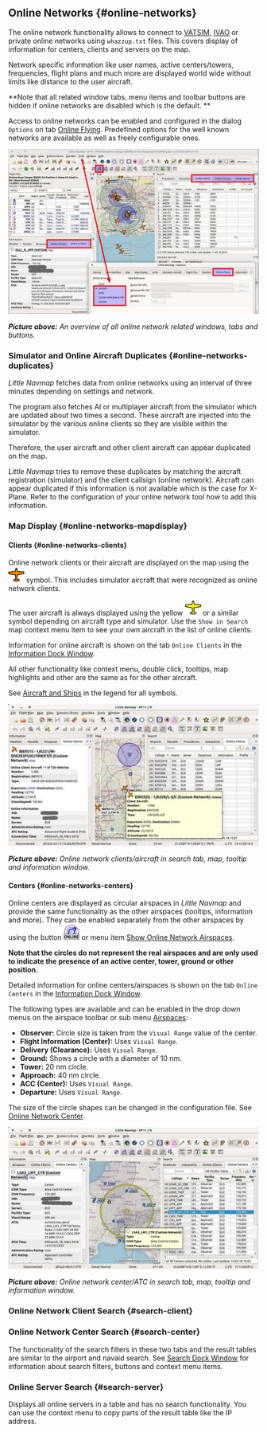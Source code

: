 ## Online Networks {#online-networks}

The online network functionality allows to connect to [VATSIM](https://www.vatsim.net), [IVAO](https://ivao.aero) or private online networks using `whazzup.txt` files. This covers display of information for centers, clients and servers on the map.

Network specific information like user names, active centers/towers, frequencies, flight plans and much more are displayed world wide without limits like distance to the user aircraft.

**Note that all related window tabs, menu items and toolbar buttons are hidden if online networks are disabled which is the default. **

Access to online networks can be enabled and configured in the dialog `Options` on tab [Online Flying](OPTIONS.md#online-flying). Predefined options for the well known networks are available as well as freely configurable ones.

![Overview of Online Network Functions](../images/online_overview.jpg "Overview of Online Network Functions")

_**Picture above:** An overview of all online network related windows, tabs and buttons._

### Simulator and Online Aircraft Duplicates {#online-networks-duplicates}

_Little Navmap_ fetches data from online networks using an interval of three minutes depending on settings and network.

The program also fetches AI or multiplayer aircraft from the simulator which are updated about two times a second. These aircraft are injected into the simulator by the various online clients so they are visible within the simulator.

Therefore, the user aircraft and other client aircraft can appear duplicated on the map.

_Little Navmap_ tries to remove these duplicates by matching the aircraft registration \(simulator\) and the client callsign \(online network\). Aircraft can appear duplicated if this information is not available which is the case for X-Plane. Refer to the configuration of your online network tool how to add this information.

### Map Display {#online-networks-mapdisplay}

#### Clients {#online-networks-clients}

Online network clients or their aircraft are displayed on the map using the ![Online in Flight](../images/icons/aircraft_online.png) symbol. This includes simulator aircraft that were recognized as online network clients.

The user aircraft is always displayed using the yellow ![Small GA](../images/icons/aircraft_small_user.png)  or a similar symbol depending on aircraft type and simulator. Use the `Show in Search` map context menu item to see your own aircraft in the list of online clients.

Information for online aircraft is shown on the tab `Online Clients` in the [Information Dock Window](INFO.md).

All other functionality like context menu, double click, tooltips, map highlights and other are the same as for the other aircraft.

See [Aircraft and Ships](LEGEND.md#vehicles) in the legend for all symbols.

![Online Network Aircraft](../images/online_aircraft.jpg "Online Network Aircraft")

_**Picture above:** Online network clients/aircraft in search tab, map, tooltip and information window._

#### Centers {#online-networks-centers}

Online centers are displayed as circular airspaces in _Little Navmap_ and provide the same functionality as the other airspaces \(tooltips, information and more\). They can be enabled  separately from the other airspaces by using the button ![Show Online Network Airspaces](../images/icons/airspaceonline.png "Show Online Network Airspaces") or menu item [Show Online Network Airspaces](MENUS.md#show-online-airspaces).

**Note that the circles do not represent the real airspaces and are only used to indicate the presence of an active center, tower, ground or other position.**

Detailed information for online centers/airspaces is shown on the tab `Online Centers` in the [Information Dock Window](INFO.md).

The following types are available and can be enabled in the drop down menus on the airspace toolbar or sub menu [Airspaces](MENUS.md#airspaces):

* **Observer:** Circle size is taken from the `Visual Range` value of the center.
* **Flight Information \(Center\):** Uses `Visual Range`.
* **Delivery \(Clearance\):** Uses `Visual Range`.
* **Ground:** Shows a circle with a diameter of 10 nm.
* **Tower:** 20 nm circle.
* **Approach:** 40 nm circle.
* **ACC \(Center\):** Uses `Visual Range`.
* **Departure:** Uses `Visual Range`.

The size of the circle shapes can be changed in the configuration file. See [Online Network Center](CUSTOMIZE.md#customize-online-center).

![Customize Online Network Centers](../images/online_center.jpg "Online Network Center")

_**Picture above:** Online network center/ATC in search tab, map, tooltip and information window._


### Online Network Client Search {#search-client}
### Online Network Center Search {#search-center}

The functionality of the search filters in these two tabs and the result tables are similar to the airport and navaid search. See [Search Dock Window](SEARCH.md) for information about search filters, buttons and context menu items.

### Online Server Search {#search-server}

Displays all online servers in a table and has no search functionality. You can use the context menu to copy parts of the result table like the IP address.

